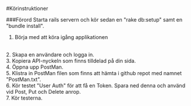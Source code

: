 #Körinstruktioner

###Förord
Starta rails servern och kör sedan en "rake db:setup" samt en "bundle install".
<br>
1. Börja med att köra igång applikationen
<br>
2. Skapa en användare och logga in.
<br>
3. Kopiera API-nyckeln som finns tilldelad på din sida.
<br>
4. Öppna upp PostMan.
<br>
5. Klistra in PostMan filen som finns att hämta i github repot med namnet "PostMan.txt".
<br>
6. Kör testet "User Auth" för att få en Token. Spara ned denna och använd vid Post, Put och Delete anrop.
<br>
7. Kör testerna.
